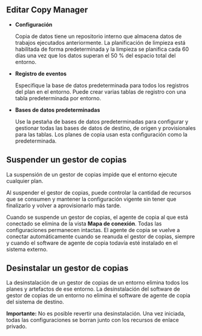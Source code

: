 Editar Copy Manager
-------------------

-   **Configuración**

    Copia de datos tiene un repositorio interno que almacena datos de trabajos ejecutados anteriormente. La planificación de limpieza está habilitada de forma predeterminada y la limpieza se planifica cada 60 días una vez que los datos superan el 50 % del espacio total del entorno.

-   **Registro de eventos**

    Especifique la base de datos predeterminada para todos los registros del plan en el entorno. Puede crear varias tablas de registro con una tabla predeterminada por entorno.

-   **Bases de datos predeterminadas**

    Use la pestaña de bases de datos predeterminadas para configurar y gestionar todas las bases de datos de destino, de origen y provisionales para las tablas. Los planes de copia usan esta configuración como la predeterminada.

Suspender un gestor de copias
-----------------------------

La suspensión de un gestor de copias impide que el entorno ejecute cualquier plan.

Al suspender el gestor de copias, puede controlar la cantidad de recursos que se consumen y mantener la configuración vigente sin tener que finalizarlo y volver a aprovisionarlo más tarde.

Cuando se suspende un gestor de copias, el agente de copia al que está conectado se elimina de la vista **Mapa de conexión**. Todas las configuraciones permanecen intactas. El agente de copia se vuelve a conectar automáticamente cuando se reanuda el gestor de copias, siempre y cuando el software de agente de copia todavía esté instalado en el sistema externo.

Desinstalar un gestor de copias
-------------------------------

La desinstalación de un gestor de copias de un entorno elimina todos los planes y artefactos de ese entorno. La desinstalación del software de gestor de copias de un entorno no elimina el software de agente de copia del sistema de destino.

**Importante:** No es posible revertir una desinstalación. Una vez iniciada, todas las configuraciones se borran junto con los recursos de enlace privado.
